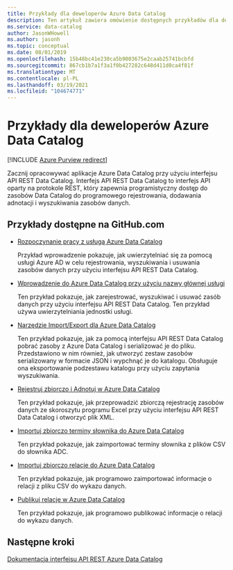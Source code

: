 ```yaml
---
title: Przykłady dla deweloperów Azure Data Catalog
description: Ten artykuł zawiera omówienie dostępnych przykładów dla deweloperów dla interfejsu API REST Data Catalog.
ms.service: data-catalog
author: JasonWHowell
ms.author: jasonh
ms.topic: conceptual
ms.date: 08/01/2019
ms.openlocfilehash: 15b48bc41e230ca5b9003675e2caab25741bcbfd
ms.sourcegitcommit: 867cb1b7a1f3a1f0b427282c648d411d0ca4f81f
ms.translationtype: MT
ms.contentlocale: pl-PL
ms.lasthandoff: 03/19/2021
ms.locfileid: "104674771"
---
```

# <a name="azure-data-catalog-developer-samples"></a>Przykłady dla deweloperów Azure Data Catalog

[!INCLUDE [Azure Purview redirect](../../includes/data-catalog-use-purview.md)]

Zacznij opracowywać aplikacje Azure Data Catalog przy użyciu interfejsu API REST Data Catalog. Interfejs API REST Data Catalog to interfejs API oparty na protokole REST, który zapewnia programistyczny dostęp do zasobów Data Catalog do programowego rejestrowania, dodawania adnotacji i wyszukiwania zasobów danych.

## <a name="samples-available-on-githubcom"></a>Przykłady dostępne na GitHub.com

* [Rozpoczynanie pracy z usługą Azure Data Catalog](https://github.com/Azure-Samples/data-catalog-dotnet-get-started/)
  
   Przykład wprowadzenie pokazuje, jak uwierzytelniać się za pomocą usługi Azure AD w celu rejestrowania, wyszukiwania i usuwania zasobów danych przy użyciu interfejsu API REST Data Catalog.
   
* [Wprowadzenie do Azure Data Catalog przy użyciu nazwy głównej usługi](https://github.com/Azure-Samples/data-catalog-dotnet-service-principal-get-started/)

   Ten przykład pokazuje, jak zarejestrować, wyszukiwać i usuwać zasób danych przy użyciu interfejsu API REST Data Catalog. Ten przykład używa uwierzytelniania jednostki usługi.

* [Narzędzie Import/Export dla Azure Data Catalog](https://github.com/Azure-Samples/data-catalog-dotnet-import-export/)

   Ten przykład pokazuje, jak za pomocą interfejsu API REST Data Catalog pobrać zasoby z Azure Data Catalog i serializować je do pliku. Przedstawiono w nim również, jak utworzyć zestaw zasobów serializowany w formacie JSON i wypchnąć je do katalogu. Obsługuje ona eksportowanie podzestawu katalogu przy użyciu zapytania wyszukiwania.

* [Rejestruj zbiorczo i Adnotuj w Azure Data Catalog](https://github.com/Azure-Samples/data-catalog-dotnet-excel-register-data-assets/)
  
   Ten przykład pokazuje, jak przeprowadzić zbiorczą rejestrację zasobów danych ze skoroszytu programu Excel przy użyciu interfejsu API REST Data Catalog i otworzyć plik XML.
  
* [Importuj zbiorczo terminy słownika do Azure Data Catalog](https://github.com/Azure-Samples/data-catalog-bulk-import-glossary/)

   Ten przykład pokazuje, jak zaimportować terminy słownika z plików CSV do słownika ADC.

* [Importuj zbiorczo relacje do Azure Data Catalog](https://github.com/Azure-Samples/data-catalog-bulk-import-relationship/)

   Ten przykład pokazuje, jak programowo zaimportować informacje o relacji z pliku CSV do wykazu danych.

* [Publikuj relacje w Azure Data Catalog](https://github.com/Azure-Samples/data-catalog-dotnet-publish-relationships/)

   Ten przykład pokazuje, jak programowo publikować informacje o relacji do wykazu danych.
   
## <a name="next-steps"></a>Następne kroki
[Dokumentacja interfejsu API REST Azure Data Catalog](/rest/api/datacatalog/)
